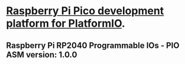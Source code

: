 # [Raspberry Pi Pico development platform for PlatformIO](https://github.com/ec-solutions/ez-pico).

## Raspberry Pi RP2040 Programmable IOs - PIO ASM version: 1.0.0
